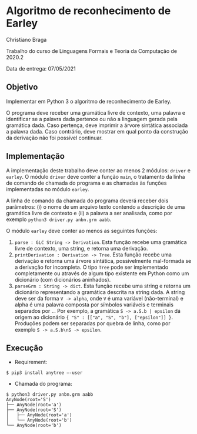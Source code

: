 # Algoritmo de reconhecimento de Earley

Christiano Braga

Trabalho do curso de Linguagens Formais e Teoria da Computação de 2020.2

Data de entrega: 07/05/2021

## Objetivo

Implementar em Python 3 o algoritmo de reconhecimento de Earley.

O programa deve receber uma gramática livre de contexto, uma palavra e identificar se a palavra dada pertence ou não a linguagem gerada pela gramática dada. Caso pertença, deve imprimir a árvore sintática associada a palavra dada. Caso contrário, deve mostrar em qual ponto da construção da derivação não foi possível continuar.

## Implementação

A implementação deste trabalho deve conter ao menos 2 módulos: `driver` e `earley`. O módulo `driver` deve conter a função `main`, o tratamento da linha de comando de chamada do programa e as chamadas às funções implementadas no módulo `earley`. 

A linha de comando da chamada do programa deverá receber dois parâmetros: (i) o nome de um arquivo texto contendo a descrição de uma gramática livre de contexto e (ii) a palavra a ser analisada, como por exemplo `python3 driver.py anbn.grm aabb`.

O módulo `earley` deve conter ao menos as seguintes funções:
1. `parse : GLC String -> Derivation`. Esta função recebe uma gramática livre de contexto, uma string, e retorna uma derivação.
1. `printDerivation : Derivation -> Tree`. Esta função recebe uma
   derivação e retorna uma árvore sintática, possivelmente mal-formada
   se a derivação for incompleta. O tipo `Tree` pode ser implementado
   completamente ou através de algum tipo existente em Python como um
   dicionário (com dicionários aninhados).
1. `parseGrm : String -> dict`. Esta função recebe uma string e retorna um dicionário representando a gramática descrita na string dada. A string deve ser da forma `V -> alpha`, onde `V` é uma variável (não-terminal) e alpha é uma palavra composta por símbolos variáveis e terminais separados por `.`. Por exemplo, a gramática `S -> a.S.b | epsilon` dá origem ao dicionário `{ "S" : [["a", "S", "b"], ["epsilon"]] }`. Produções podem ser separadas por quebra de linha, como por exemplo `S -> a.S.b\nS -> epsilon`.

## Execução

- Requirement:
```
$ pip3 install anytree –-user
```

- Chamada do programa:
```
$ python3 driver.py anbn.grm aabb
AnyNode(root='S')
├── AnyNode(root='a')
├── AnyNode(root='S')
│   ├── AnyNode(root='a')
│   └── AnyNode(root='b')
└── AnyNode(root='b')
```
